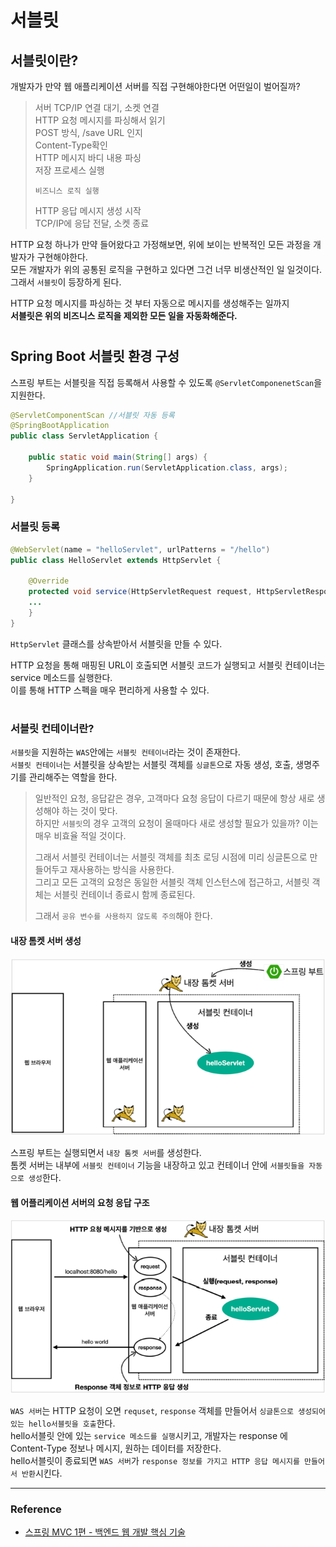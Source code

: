 # 서블릿

## 서블릿이란?

개발자가 만약 웹 애플리케이션 서버를 직접 구현해야한다면 어떤일이 벌어질까?  
> 서버 TCP/IP 연결 대기, 소켓 연결  
> HTTP 요청 메시지를 파싱해서 읽기  
> POST 방식, /save URL 인지  
> Content-Type확인  
> HTTP 메시지 바디 내용 파싱  
> 저장 프로세스 실행  
>
> `비즈니스 로직 실행`  
>  
> HTTP 응답 메시지 생성 시작  
> TCP/IP에 응답 전달, 소켓 종료  

HTTP 요청 하나가 만약 들어왔다고 가정해보면, 위에 보이는 반복적인 모든 과정을 개발자가 구현해야한다.  
모든 개발자가 위의 공통된 로직을 구현하고 있다면 그건 너무 비생산적인 일 일것이다.  
그래서 `서블릿`이 등장하게 된다.  

HTTP 요청 메시지를 파싱하는 것 부터 자동으로 메시지를 생성해주는 일까지  
**서블릿은 위의 비즈니스 로직을 제외한 모든 일을 자동화해준다.**

#

## Spring Boot 서블릿 환경 구성

스프링 부트는 서블릿을 직접 등록해서 사용할 수 있도록 `@ServletComponenetScan`을 지원한다.

``` java
@ServletComponentScan //서블릿 자동 등록
@SpringBootApplication
public class ServletApplication {

	public static void main(String[] args) {
		SpringApplication.run(ServletApplication.class, args);
	}

}
```

### 서블릿 등록

```java
@WebServlet(name = "helloServlet", urlPatterns = "/hello")
public class HelloServlet extends HttpServlet {

    @Override
    protected void service(HttpServletRequest request, HttpServletResponse response) throws ServletException, IOException {
    ...
    }
}
```

`HttpServlet` 클래스를 상속받아서 서블릿을 만들 수 있다.  
  
HTTP 요청을 통해 매핑된 URL이 호출되면 서블릿 코드가 실행되고 서블릿 컨테이너는 service 메소드를 실행한다.  
이를 통해 HTTP 스펙을 매우 편리하게 사용할 수 있다.

#

### 서블릿 컨테이너란?

`서블릿`을 지원하는 `WAS`안에는 `서블릿 컨테이너`라는 것이 존재한다.  
`서블릿 컨테이너`는 서블릿을 상속받는 서블릿 객체를 `싱글톤`으로 자동 생성, 호출, 생명주기를 관리해주는 역할을 한다.  
  
> 일반적인 요청, 응답같은 경우, 고객마다 요청 응답이 다르기 때문에 항상 새로 생성해야 하는 것이 맞다.  
> 하지만 `서블릿`의 경우 고객의 요청이 올때마다 새로 생성할 필요가 있을까? 이는 매우 비효율 적일 것이다.  
> 
> 그래서 서블릿 컨테이너는 서블릿 객체를 최초 로딩 시점에 미리 싱글톤으로 만들어두고 재사용하는 방식을 사용한다.  
> 그리고 모든 고객의 요청은 동일한 서블릿 객체 인스턴스에 접근하고, 서블릿 객체는 서블릿 컨테이너 종료시 함께 종료된다.  
>
> 그래서 `공유 변수를 사용하지 않도록 주의`해야 한다.

#### 내장 톰켓 서버 생성
![](img/servlet_01.PNG)

스프링 부트는 실행되면서 `내장 톰켓 서버`를 생성한다.  
톰켓 서버는 내부에 `서블릿 컨테이너` 기능을 내장하고 있고 컨테이너 안에 `서블릿들을 자동으로 생성`한다.    

#### 웹 어플리케이션 서버의 요청 응답 구조
![](img/servlet_03.PNG)

`WAS 서버`는 HTTP 요청이 오면 `requset`, `response` 객체를 만들어서 `싱글톤으로 생성되어있는 hello서블릿을 호출`한다.  
hello서블릿 안에 있는 `service 메소드를 실행`시키고, 개발자는 response 에 Content-Type 정보나 메시지, 원하는 데이터를 저장한다.  
hello서블릿이 종료되면 `WAS 서버`가 `response 정보를 가지고 HTTP 응답 메시지를 만들어서 반환`시킨다.

---
 
 ### Reference
- [스프링 MVC 1편 - 백엔드 웹 개발 핵심 기술](https://www.inflearn.com/course/%EC%8A%A4%ED%94%84%EB%A7%81-mvc-1/dashboard)
